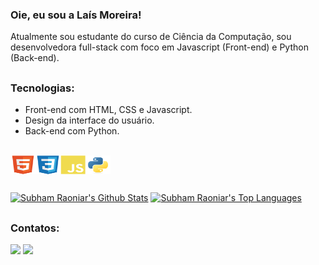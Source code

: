 ### Oie, eu sou a Laís Moreira!
Atualmente sou estudante do curso de Ciência da Computação, sou desenvolvedora full-stack com foco em Javascript (Front-end) e Python (Back-end).
##

### Tecnologias:
- Front-end com HTML, CSS e Javascript.
- Design da interface do usuário.
- Back-end com Python.

<div style="display: inline_block"><br>
<img align="center" alt="laissmoreira-HTML" height="30" width="40" src="https://raw.githubusercontent.com/devicons/devicon/master/icons/html5/html5-original.svg"><img align="center" alt="laissmoreira-CSS" height="30" width="40" src="https://raw.githubusercontent.com/devicons/devicon/master/icons/css3/css3-original.svg"><img align="center" alt="laissmoreira-Js" height="30" width="40" src="https://raw.githubusercontent.com/devicons/devicon/master/icons/javascript/javascript-plain.svg"><img align="center" alt="laissmoreira-Python" height="30" width="40" src="https://raw.githubusercontent.com/devicons/devicon/master/icons/python/python-original.svg">
</div>

##


 <a href="https://github.com/laissmoreira/github-readme-stats"><img alt="Subham Raoniar's Github Stats" src="https://github-readme-stats.vercel.app/api?username=laissmoreira&show_icons=true&count_private=true&theme=react&hide_border=true&bg_color=0D1117" /></a>
  <a href="https://github.com/laissmoreira/github-readme-stats"><img alt="Subham Raoniar's Top Languages" src="https://github-readme-stats.vercel.app/api/top-langs/?username=laissmoreira&langs_count=8&count_private=true&layout=compact&theme=react&hide_border=true&bg_color=0D1117" /></a>
##
### Contatos:

<div> 
  <a href="https://www.linkedin.com/in/la%C3%ADs-moreira-369711263/" target="_blank"><img src="https://img.shields.io/badge/-LinkedIn-%230077B5?style=for-the-badge&logo=linkedin&logoColor=white" target="_blank"></a> 
  <a href = "mailto:laismoreira1224@gmail.com"><img src="https://img.shields.io/badge/Gmail-D14836?style=for-the-badge&logo=gmail&logoColor=white" target="_blank"></a>
</div>


